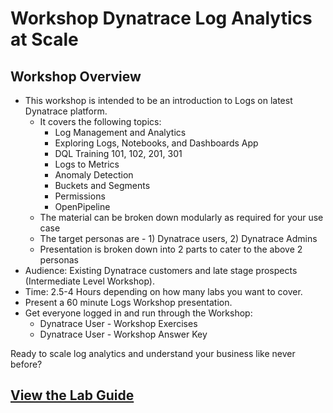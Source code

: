 <!--TODO: Update Lab Name -->
# Workshop Dynatrace Log Analytics at Scale

## Workshop Overview
* This workshop is intended to be an introduction to Logs on latest Dynatrace platform.
  * It covers the following topics:
    * Log Management and Analytics
    * Exploring Logs, Notebooks, and Dashboards App
    * DQL Training 101, 102, 201, 301
    * Logs to Metrics
    * Anomaly Detection
    * Buckets and Segments
    * Permissions
    * OpenPipeline
  * The material can be broken down modularly as required for your use case
  * The target personas are - 1) Dynatrace users, 2) Dynatrace Admins
  * Presentation is broken down into 2 parts to cater to the above 2 personas
* Audience: Existing Dynatrace customers and late stage prospects (Intermediate Level Workshop).
* Time: 2.5-4 Hours depending on how many labs you want to cover.
* Present a 60 minute Logs Workshop presentation.
* Get everyone logged in and run through the Workshop:
  * Dynatrace User - Workshop Exercises
  * Dynatrace User - Workshop Answer Key

Ready to scale log analytics and understand your business like never before?

<!--TODO: Update Lab Guide URL -->
## [View the Lab Guide](https://dynatrace-wwse.github.io/repository-name)

